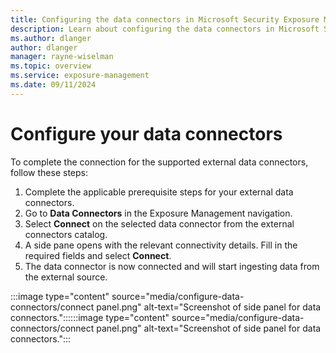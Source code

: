 ```yaml
---
title: Configuring the data connectors in Microsoft Security Exposure Management
description: Learn about configuring the data connectors in Microsoft Security Exposure Management.
ms.author: dlanger
author: dlanger
manager: rayne-wiselman
ms.topic: overview
ms.service: exposure-management
ms.date: 09/11/2024
---
```


# Configure your data connectors

To complete the connection for the supported external data connectors, follow these steps:

1. Complete the applicable prerequisite steps for your external data connectors.
1. Go to **Data Connectors** in the Exposure Management navigation.
1. Select **Connect** on the selected data connector from the external connectors catalog.
1. A side pane opens with the relevant connectivity details. Fill in the required fields and select **Connect**.
1. The data connector is now connected and will start ingesting data from the external source.


:::image type="content" source="media/configure-data-connectors/connect panel.png" alt-text="Screenshot of side panel for data connectors."::::::image type="content" source="media/configure-data-connectors/connect panel.png" alt-text="Screenshot of side panel for data connectors.":::